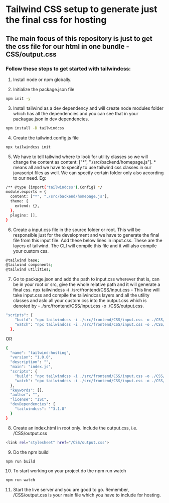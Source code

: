 # Tailwind CSS setup to generate just the final css for hosting

## The main focus of this repository is just to get the css file for our html in one bundle - CSS/output.css


### Follow these steps to get started with tailwindcss:

1. Install node or npm globally.


2. Initialize the package.json file

```bash
npm init -y      
```

3. Install tailwind as a dev dependency and will create node modules folder which has all the dependencies and you can see that in your packagae.json in dev dependencies.

```bash
npm install -D tailwindcss      
```


4. Create the tailwind.config.js file

```bash
npx tailwindcss init     
```


5. We have to tell tailwind where to look for utility classes so we will change the content as content: ["*", "./src/backend/homepage.js"]. * means all and we have to specify to use tailwind css classes in our javascript files as well. We can specify certain folder only also according to our need. Eg:

```bash
/** @type {import('tailwindcss').Config} */
module.exports = {
  content: ["*", "./src/backend/homepage.js"],
  theme: {
    extend: {},
  },
  plugins: [],
}     
```

6. Create a input.css file in the source folder or root. This will be responsible just for the development and we have to generate the final file from this input file. Add these below lines in input.css. These are the layers of tailwind. The CLI will compile this file and it will also compile your custom css. 

```bash
@tailwind base;
@tailwind components;
@tailwind utilities;  
```

7. Go to package.json and add the path to input.css wherever that is, can be in your root or src, give the whole relative path and it will generate a final css. 
npx tailwindcss -i ./src/frontend/CSS/input.css - This line will take input.css and compile the tailwindcss layers and all the utility classes and aslo all your custom css into the output.css which is denoted by - ./src/frontend/CSS/input.css -o ./CSS/output.css. 

```bash
"scripts": {
    "build": "npx tailwindcss -i ./src/frontend/CSS/input.css -o ./CSS/output.css",
    "watch": "npx tailwindcss -i ./src/frontend/CSS/input.css -o ./CSS/output.css --watch"
  }, 
```

OR

```bash
{
  "name": "tailwind-hosting",
  "version": "1.0.0",
  "description": "",
  "main": "index.js",
  "scripts": {
    "build": "npx tailwindcss -i ./src/frontend/CSS/input.css -o ./CSS/output.css",
    "watch": "npx tailwindcss -i ./src/frontend/CSS/input.css -o ./CSS/output.css --watch"
  },
  "keywords": [],
  "author": "",
  "license": "ISC",
  "devDependencies": {
    "tailwindcss": "^3.1.8"
  }
}
```

8. Create an index.html in root only. Include the output.css, i.e. /CSS/output.css

```bash
<link rel="stylesheet" href="/CSS/output.css"> 
```

9. Do the npm build

```bash
npm run build
```

10. To start working on your project do the npm run watch

```bash
npm run watch
```

11. Start the live server and you are good to go. Remember, /CSS/output.css is your main file which you have to include for hosting.
    


